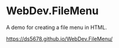 # WebDev.FileMenu

A demo for creating a file menu in HTML.

https://ds5678.github.io/WebDev.FileMenu/
